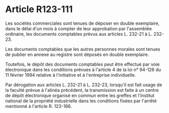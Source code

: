 # Article R123-111

Les sociétés commerciales sont tenues de déposer en double exemplaire, dans le délai d'un mois à compter de leur approbation par l'assemblée ordinaire, les documents comptables prévus aux articles L. 232-21 à L. 232-23.

Les documents comptables que les autres personnes morales sont tenues de publier en annexe au registre sont déposés en double exemplaire.

Toutefois, le dépôt des documents comptables peut être effectué par voie électronique dans les conditions prévues à l'article 4 de la loi n° 94-126 du 11 février 1994 relative à l'initiative et à l'entreprise individuelle.

Par dérogation aux articles L. 232-21 à L. 232-23, lorsqu'il est fait usage de la faculté prévue à l'alinéa précédent, la transmission est faite à un centre de dépôt électronique organisé en commun entre les greffes et l'Institut national de la propriété industrielle dans les conditions fixées par l'arrêté mentionné à l'article R. 123-166.
